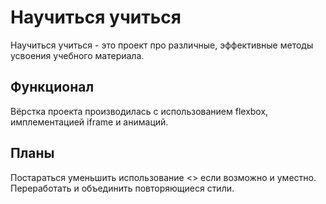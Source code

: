 # Научиться учиться

Научиться учиться - это проект про различные, эффективные методы усвоения учебного материала.

## Функционал
 Вёрстка проекта производилась с использованием flexbox, имплементацией iframe и анимаций.

## Планы
Постараться уменьшить использование <> если возможно и уместно. Переработать и объединить повторяющиеся стили.
